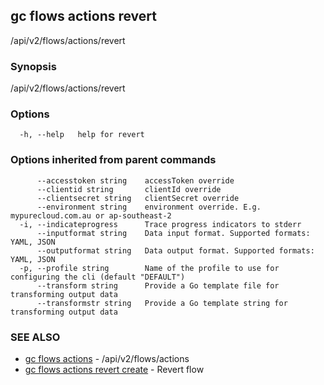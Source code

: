 ## gc flows actions revert

/api/v2/flows/actions/revert

### Synopsis

/api/v2/flows/actions/revert

### Options

```
  -h, --help   help for revert
```

### Options inherited from parent commands

```
      --accesstoken string    accessToken override
      --clientid string       clientId override
      --clientsecret string   clientSecret override
      --environment string    environment override. E.g. mypurecloud.com.au or ap-southeast-2
  -i, --indicateprogress      Trace progress indicators to stderr
      --inputformat string    Data input format. Supported formats: YAML, JSON
      --outputformat string   Data output format. Supported formats: YAML, JSON
  -p, --profile string        Name of the profile to use for configuring the cli (default "DEFAULT")
      --transform string      Provide a Go template file for transforming output data
      --transformstr string   Provide a Go template string for transforming output data
```

### SEE ALSO

* [gc flows actions](gc_flows_actions.html)	 - /api/v2/flows/actions
* [gc flows actions revert create](gc_flows_actions_revert_create.html)	 - Revert flow


